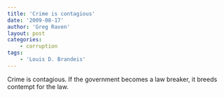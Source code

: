 ```yaml
---
title: 'Crime is contagious'
date: '2009-08-17'
author: 'Greg Raven'
layout: post
categories:
    - corruption
tags:
    - 'Louis D. Brandeis'
---
```


Crime is contagious. If the government becomes a law breaker, it breeds contempt for the law.